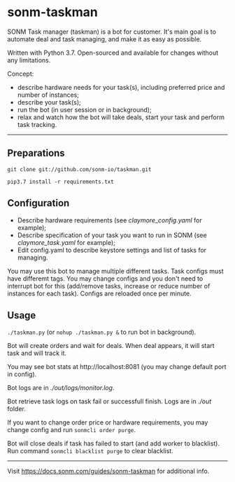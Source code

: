 # sonm-taskman

SONM Task manager (taskman) is a bot for customer. It's main goal is to automate deal and task managing, and make it as easy as possible.

Written with Python 3.7. Open-sourced and available for changes without any limitations.

Concept:
- describe hardware needs for your task(s), including preferred price and number of instances;
- describe your task(s);
- run the bot (in user session or in background);
- relax and watch how the bot will take deals, start your task and perform task tracking.

---

## Preparations

  `git clone git://github.com/sonm-io/taskman.git`
  
  `pip3.7 install -r requirements.txt`

## Configuration

- Describe hardware requirements (see *claymore_config.yaml* for example);
- Describe specification of your task you want to run in SONM (see *claymore_task.yaml* for example);
- Edit config.yaml to describe keystore settings and list of tasks for managing.

You may use this bot to manage multiple different tasks. Task configs must have differemt tags.
You may change configs and you don't need to interrupt bot for this (add/remove tasks, increase or reduce number of instances for each task). Configs are reloaded once per minute.

## Usage

`./taskman.py` (or `nohup ./taskman.py &` to run bot in background).

Bot will create orders and wait for deals.
When deal appears, it will start task and will track it.

You may see bot stats at http://localhost:8081 (you may change default port in config).

Bot logs are in *./out/logs/monitor.log*.

Bot retrieve task logs on task fail or successfull finish. Logs are in *./out* folder.

If you want to change order price or hardware requirements, you may change config and run `sonmcli order purge`.

Bot will close deals if task has failed to start (and add worker to blacklist).
Run command `sonmcli blacklist purge` to clear blacklist.

---

Visit https://docs.sonm.com/guides/sonm-taskman for additional info.
